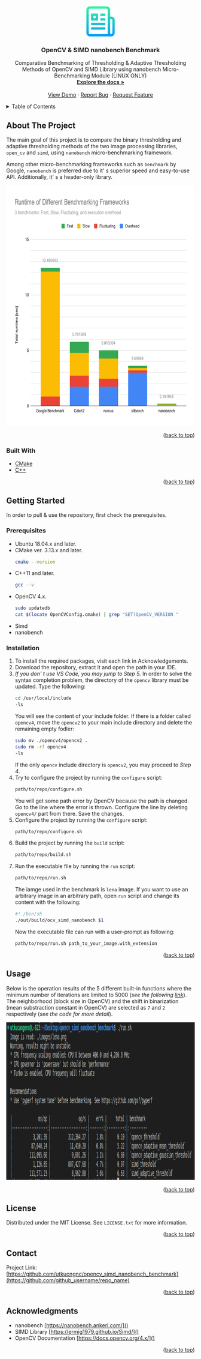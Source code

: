 <a name="readme-top"></a>

<!-- PROJECT LOGO -->
<br />
<div align="center">
  <a href="https://github.com/utkucngnc/opencv_simd_nanobench_benchmark">
    <img src="images/src/logo.png" alt="Logo" width="80" height="80">
  </a>

<h3 align="center">OpenCV & SIMD nanobench Benchmark</h3>

  <p align="center">
    Comparative Benchmarking of Thresholding & Adaptive Thresholding Methods of OpenCV and SIMD Library using nanobench Micro-Benchmarking Module (LINUX ONLY)
    <br />
    <a href="https://github.com/utkucngnc/opencv_simd_nanobench_benchmark"><strong>Explore the docs »</strong></a>
    <br />
    <br />
    <a href="https://github.com/utkucngnc/opencv_simd_nanobench_benchmark">View Demo</a>
    ·
    <a href="https://github.com/utkucngnc/opencv_simd_nanobench_benchmark/issues">Report Bug</a>
    ·
    <a href="https://github.com/utkucngnc/opencv_simd_nanobench_benchmark/issues">Request Feature</a>
  </p>
</div>



<!-- TABLE OF CONTENTS -->
<details>
  <summary>Table of Contents</summary>
  <ol>
    <li>
      <a href="#about-the-project">About The Project</a>
      <ul>
        <li><a href="#built-with">Built With</a></li>
      </ul>
    </li>
    <li>
      <a href="#getting-started">Getting Started</a>
      <ul>
        <li><a href="#prerequisites">Prerequisites</a></li>
        <li><a href="#installation">Installation</a></li>
      </ul>
    </li>
    <li><a href="#usage">Usage</a></li>
    <li><a href="#license">License</a></li>
    <li><a href="#contact">Contact</a></li>
    <li><a href="#acknowledgments">Acknowledgments</a></li>
  </ol>
</details>



<!-- ABOUT THE PROJECT -->
## About The Project

The main goal of this project is to compare the binary thresholding and adaptive thresholding methods of the two image processing libraries, `open_cv` and `simd`, using `nanobench` micro-benchmarking framework.

Among other micro-benchmarking frameworks such as `benchmark` by Google, `nanobench` is preferred due to it' s superior speed and easy-to-use API. Additionally, it' s a header-only library.

<div align="center">
  <a href="https://nanobench.ankerl.com/comparison.html">
    <img src="images/src/totalruntime.svg" alt="Logo" width="720" height="640">
  </a>
</div>

<p align="right">(<a href="#readme-top">back to top</a>)</p>



### Built With

* [CMake](https://cmake.org/)
* [C++](https://cplusplus.com/)

<p align="right">(<a href="#readme-top">back to top</a>)</p>



<!-- GETTING STARTED -->
## Getting Started

In order to pull & use the repository, first check the prerequisites.

### Prerequisites

* Ubuntu 18.04.x and later.
* CMake ver. 3.13.x and later.
  ```sh
  cmake --version
  ```
* C++11 and later.
  ```sh
  gcc --v
  ```
* OpenCV 4.x.
  ```sh
  sudo updatedb
  cat $(locate OpenCVConfig.cmake) | grep "SET(OpenCV_VERSION "
  ```
* Simd
* nanobench

### Installation

1. To install the required packages, visit each link in Acknowledgements.
2. Download the repository, extract it and open the path in your IDE.
3. _If you don' t use VS Code, you may jump to Step 5._
  In order to solve the syntax completion problem, the directory of the `opencv` library must be updated. Type the following:
   ```sh
   cd /usr/local/include
   -ls
   ```
   You will see the content of your include folder. If there is a folder called `opencv4`, move the `opencv2` to your main include directory and delete the remaining empty fodler:
   ```sh
   sudo mv ./opencv4/opencv2 .
   sudo rm -rf opencv4
   -ls
   ```
   If the only `opencv` include directory is `opencv2`, you may proceed to _Step 4_.
4. Try to configure the project by running the `configure` script:
   ```sh
   path/to/repo/configure.sh
   ```
   You will get some path error by OpenCV because the path is changed. Go to the line where the error is thrown. Configure the line by deleting `opencv4/` part from there. Save the changes.
5. Configure the project by running the `configure` script:
   ```sh
   path/to/repo/configure.sh
   ```
6. Build the project by running the `build` script:
   ```sh
   path/to/repo/build.sh
   ```
7. Run the executable file by running the `run` script:
   ```sh
   path/to/repo/run.sh
   ```
   The iamge used in the benchmark is `lena` image. If you want to use an arbitrary image in an arbitrary path, open `run` script and change its content with the following:
   ```sh
   #! /bin/sh
   ./out/build/ocv_simd_nanobench $1
   ```
   Now the executable file can run with a user-prompt as following:
   ```sh
   path/to/repo/run.sh path_to_your_image.with_extension
   ```

<p align="right">(<a href="#readme-top">back to top</a>)</p>



<!-- USAGE EXAMPLES -->
## Usage

Below is the operation results of the 5 different built-in functions where the minimum number of iterations are limited to 5000 (_see the following [link](https://nanobench.ankerl.com/tutorial.html#something-unstable)_). The neighborhood (block size in OpenCV) and the shift in binarization (mean substraction constant in OpenCV) are selected as `7` and `2` respectively (_see the code for more detail_).

<div align="center">
  <img src="images/src/example_result.png" alt="Logo" width="720" height="420">
</div>

<p align="right">(<a href="#readme-top">back to top</a>)</p>



<!-- LICENSE -->
## License

Distributed under the MIT License. See `LICENSE.txt` for more information.

<p align="right">(<a href="#readme-top">back to top</a>)</p>



<!-- CONTACT -->
## Contact

Project Link: [https://github.com/utkucngnc/opencv_simd_nanobench_benchmark](https://github.com/github_username/repo_name)

<p align="right">(<a href="#readme-top">back to top</a>)</p>



<!-- ACKNOWLEDGMENTS -->
## Acknowledgments

* nanobench [https://nanobench.ankerl.com/]()
* SIMD Library [https://ermig1979.github.io/Simd/]()
* OpenCV Documentation [https://docs.opencv.org/4.x/]()

<p align="right">(<a href="#readme-top">back to top</a>)</p>